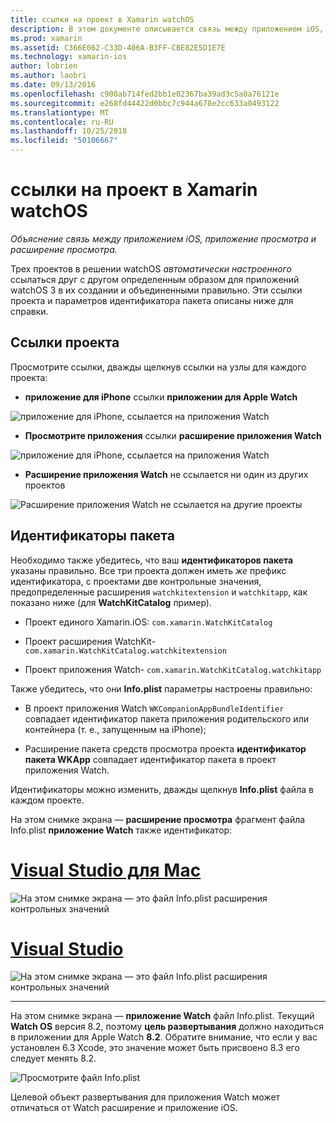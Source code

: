 ```yaml
---
title: ссылки на проект в Xamarin watchOS
description: В этом документе описывается связь между приложением iOS, приложение просмотра и расширение просмотра приложения. В нем описывается ссылки проекта и пакета идентификаторы.
ms.prod: xamarin
ms.assetid: C366E062-C33D-406A-B3FF-CBE82E5D1E7E
ms.technology: xamarin-ios
author: lobrien
ms.author: laobri
ms.date: 09/13/2016
ms.openlocfilehash: c900ab714fed2bb1e02367ba39ad3c5a0a76121e
ms.sourcegitcommit: e268fd44422d0bbc7c944a678e2cc633a0493122
ms.translationtype: MT
ms.contentlocale: ru-RU
ms.lasthandoff: 10/25/2018
ms.locfileid: "50106667"
---
```

# <a name="watchos-project-references-in-xamarin"></a>ссылки на проект в Xamarin watchOS

_Объяснение связь между приложением iOS, приложение просмотра и расширение просмотра._

Трех проектов в решении watchOS *автоматически настроенного* ссылаться друг с другом определенным образом для приложений watchOS 3 в их создании и объединенными правильно. Эти ссылки проекта и параметров идентификатора пакета описаны ниже для справки.

## <a name="project-references"></a>Ссылки проекта

Просмотрите ссылки, дважды щелкнув ссылки на узлы для каждого проекта:

- **приложение для iPhone** ссылки **приложении для Apple Watch**

![](project-references-images/catalog-reference1.png "приложение для iPhone, ссылается на приложения Watch")

- **Просмотрите приложения** ссылки **расширение приложения Watch**

![](project-references-images/catalog-reference2.png "приложение для iPhone, ссылается на приложения Watch")


 - **Расширение приложения Watch** не ссылается ни один из других проектов

![](project-references-images/catalog-reference3.png "Расширение приложения Watch не ссылается на другие проекты")



## <a name="bundle-identifiers"></a>Идентификаторы пакета

Необходимо также убедитесь, что ваш **идентификаторов пакета** указаны правильно.
Все три проекта должен иметь *же* префикс идентификатора, с проектами две контрольные значения, предопределенные расширения `watchkitextension` и `watchkitapp`, как показано ниже (для **WatchKitCatalog** пример).

 - Проект единого Xamarin.iOS: `com.xamarin.WatchKitCatalog`

 - Проект расширения WatchKit- `com.xamarin.WatchKitCatalog.watchkitextension`

 - Проект приложения Watch- `com.xamarin.WatchKitCatalog.watchkitapp`

Также убедитесь, что они **Info.plist** параметры настроены правильно:

 - В проект приложения Watch `WKCompanionAppBundleIdentifier` совпадает идентификатор пакета приложения родительского или контейнера (т. е., запущенным на iPhone);

 - Расширение пакета средств просмотра проекта **идентификатор пакета WKApp** совпадает идентификатор пакета в проект приложения Watch.

Идентификаторы можно изменить, дважды щелкнув **Info.plist** файла в каждом проекте.

На этом снимке экрана — **расширение просмотра** фрагмент файла Info.plist **приложение Watch** также идентификатор:

# <a name="visual-studio-for-mactabmacos"></a>[Visual Studio для Mac](#tab/macos)
    
![](project-references-images/infoplist-extension.png "На этом снимке экрана — это файл Info.plist расширения контрольных значений")

# <a name="visual-studiotabwindows"></a>[Visual Studio](#tab/windows)
    
![](project-references-images/infoplist-extension-vs.png "На этом снимке экрана — это файл Info.plist расширения контрольных значений")

-----

На этом снимке экрана — **приложение Watch** файл Info.plist.
Текущий **Watch OS** версия 8.2, поэтому **цель развертывания** должно находиться в приложении для Apple Watch **8.2**. Обратите внимание, что если у вас установлен 6.3 Xcode, это значение может быть присвоено 8.3 его следует менять 8.2.

![](project-references-images/infoplist-watchapp.png "Просмотрите файл Info.plist")

Целевой объект развертывания для приложения Watch может отличаться от Watch расширение и приложение iOS.

